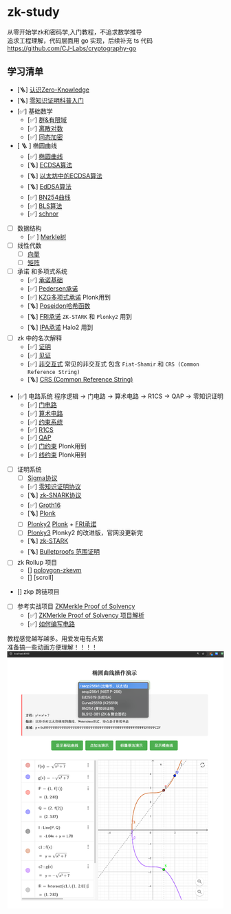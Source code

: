 # zk-study
从零开始学zk和密码学,入门教程，不追求数学推导 <br/>
追求工程理解，代码层面用 go 实现，后续补充 ts 代码 <br/>
https://github.com/CJ-Labs/cryptography-go
## 学习清单
- [🪜] [认识Zero-Knowledge](./1.认识zk.md)
- [🪜] [零知识证明科普入门](零知识证明科普.md)
- [✅] 基础数学
  - [✅] [群&有限域](./basicMath/1.群&有限域.md)
  - [✅] [离散对数](./basicMath/2.离散对数问题.md)
  - [✅] [同态加密](./basicMath/3.同态加密.md)
- [ 🪜 ] 椭圆曲线
  - [✅] [椭圆曲线](./ecc/1.椭圆曲线.md)
  - [🪜] [ECDSA算法](./ecc/2.ECDSA算法.md)
  - [🪜] [以太坊中的ECDSA算法](./ecc/2.1.以太坊中的ECDSA算法.md)
  - [🪜] [EdDSA算法](./ecc/3.EdDSA算法.md)
  - [✅] [BN254曲线](./ecc/4.BN254曲线.md)
  - [✅] [BLS算法](./ecc/5.BLS算法.md)
  - [✅] [schnor](./ecc/6.shcnor.md)
- [ ] 数据结构
  - [✅ ] [Merkle树](./merkle/merkle.md)
- [ ] 线性代数
  - [ ] [向量](.linearAlgebra/1.向量.md)
  - [ ] [矩阵](.linearAlgebra/2.矩阵.md)
- [ ] 承诺 和多项式系统
  - [✅] [承诺基础](./promise/1.承诺.md)
  - [✅] [Pedersen承诺](./promise/2.Pedersen承诺.md)
  - [✅] [KZG多项式承诺](./promise/3.kzg多项式承诺.md) Plonk用到
  - [🪜] [Poseidon哈希函数](./promise/4.Poseidon哈希函数.md)
  - [🪜] [FRI承诺](./promise/5.FRI承诺.md) `ZK-STARK` 和 `Plonky2` 用到
  - [🪜] [IPA承诺](./promise/6.IPA承诺.md) Halo2 用到
- [ ] zk 中的名次解释
  - [✅] [证明](./other/证明.md)
  - [✅] [见证](./other/witness.md)
  - [✅] [非交互式](./other/非交互式.md) 常见的非交互式 包含 `Fiat-Shamir` 和 `CRS (Common Reference String)`
  - [🪜] [CRS (Common Reference String)](./other/CRS.md)
- [✅] 电路系统
    程序逻辑 → 门电路 → 算术电路 → R1CS → QAP → 零知识证明
  - [✅] [门电路](./circuit/1.门电路.md)
  - [✅] [算术电路](./circuit/算术电路.md)
  - [✅] [约束系统](./circuit/2.约束系统.md)
  - [✅] [R1CS](./circuit/3.R1CS.md)
  - [✅] [QAP](./circuit/4.QAP.md)
  - [✅] [门约束](./circuit/5.门约束.md)  Plonk用到
  - [✅] [线约束](./circuit/6.线约束.md)  Plonk用到
- [ ] 证明系统
  - [ ] [Sigma协议](./sigma协议.md)
  - [✅] [零知识证明协议](./13.零知识证明协议.md)
  - [🪜] [zk-SNARK协议](./14.zk-SNARK协议.md)
  - [✅] [Groth16](./15.Grot16.md)
  - [🪜] [Plonk](./18.Plonk.md)
  - [ ] [Plonky2]()  [Plonk](./18.Plonk.md) + [FRI承诺](./promise/5.FRI承诺.md)
  - [ ]  [Plonky3]() Plonky2 的改进版，官网没更新完
  - [🪜] [zk-STARK](./19.zk-STARK.md)
  - [🪜]  [Bulletproofs 范围证明](./Bulletproofs.md)
- [ ] zk Rollup 项目
  - [] [poloygon-zkevm]()
  - [] [scroll]

- [] zkp 跨链项目
- [ ] 参考实战项目 [ZKMerkle Proof of Solvency](https://github.com/leo-shi-dacheng/zkmerkle-proof-of-solvency)
  - [✅] [ZKMerkle Proof of Solvency 项目解析](./zkmerkle-proof-of-solvency/1.项目解析.md)
  - [✅] [如何编写电路](./zkmerkle-proof-of-solvency/如何编写电路.md)
 
教程感觉越写越多。用爱发电有点累 <br/>
准备搞一些动画方便理解！！！！
![alt text](image-3.png)